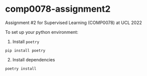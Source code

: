 # comp0078-assignment2

Assignment #2 for Supervised Learning (COMP0078) at UCL 2022

To set up your python environment:

1. Install `poetry`

```shell
pip install poetry
```

2. Install dependencies

```shell
poetry install
```
